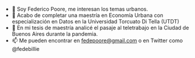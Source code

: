 - 👋 Soy Federico Poore, me interesan los temas urbanos. 
- 🌱 Acabo de completar una maestría en Economía Urbana con especialización en Datos en la Universidad Torcuato Di Tella (UTDT)
- 💞️ En mi tesis de maestría analicé el pasaje al teletrabajo en la Ciudad de Buenos Aires durante la pandemia.
- 📫 Me pueden encontrar en fedepoore@gmail.com o en Twitter como @fedebillie

<!---
fedepoore/fedepoore is a ✨ special ✨ repository because its `README.md` (this file) appears on your GitHub profile.
You can click the Preview link to take a look at your changes.
--->
